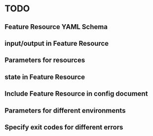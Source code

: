 # TODO

## Feature Resource YAML Schema

## input/output in Feature Resource

## Parameters for resources

## state in Feature Resource

## Include Feature Resource in config document

## Parameters for different environments

## Specify exit codes for different errors